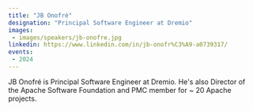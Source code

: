 ```yaml
---
title: "JB Onofré"
designation: "Principal Software Engineer at Dremio"
images:
 - images/speakers/jb-onofre.jpg
linkedin: https://www.linkedin.com/in/jb-onofr%C3%A9-a0739317/
events:
 - 2024
---
```


JB Onofré is Principal Software Engineer at Dremio. He's also Director of the Apache Software Foundation and PMC member for ~ 20 Apache projects.
